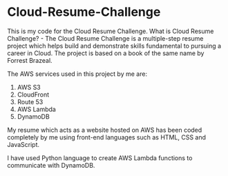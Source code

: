 # Cloud-Resume-Challenge

This is my code for the Cloud Resume Challenge. What is Cloud Resume Challenge? - The Cloud Resume Challenge is a multiple-step resume project which helps build and demonstrate skills fundamental to pursuing a career in Cloud. The project is based on a book of the same name by Forrest Brazeal.

The AWS services used in this project by me are:
1. AWS S3
2. CloudFront
3. Route 53
4. AWS Lambda
5. DynamoDB

My resume which acts as a website hosted on AWS has been coded completely by me using front-end languages such as HTML, CSS and JavaScript.

I have used Python language to create AWS Lambda functions to communicate with DynamoDB.
